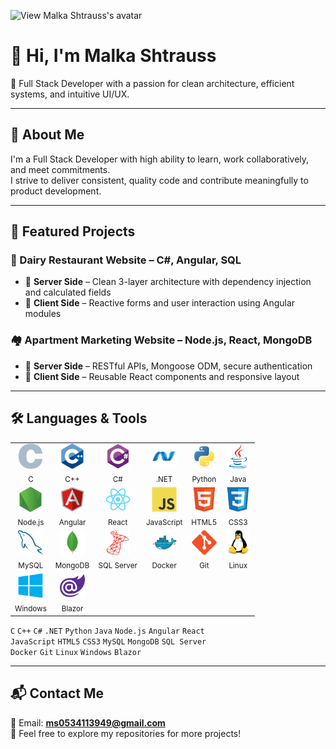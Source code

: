 ![View Malka Shtrauss's avatar](https://avatars.githubusercontent.com/u/YOUR-ID?v=4)
# 👋 Hi, I'm Malka Shtrauss

🎯 Full Stack Developer with a passion for clean architecture, efficient systems, and intuitive UI/UX.

---

## 🌟 About Me

I'm a Full Stack Developer with high ability to learn, work collaboratively, and meet commitments.  
I strive to deliver consistent, quality code and contribute meaningfully to product development.

---

## 📁 Featured Projects

### 🧀 Dairy Restaurant Website – C#, Angular, SQL
- 🔗 **Server Side** – Clean 3-layer architecture with dependency injection and calculated fields  
- 🔗 **Client Side** – Reactive forms and user interaction using Angular modules

### 🏘 Apartment Marketing Website – Node.js, React, MongoDB
- 🔗 **Server Side** – RESTful APIs, Mongoose ODM, secure authentication  
- 🔗 **Client Side** – Reusable React components and responsive layout

---

## 🛠️ Languages & Tools

<p align="center">
  <table>
    <tr>
      <td align="center"><img src="https://raw.githubusercontent.com/devicons/devicon/master/icons/c/c-original.svg" width="40"/><br/><sub>C</sub></td>
      <td align="center"><img src="https://raw.githubusercontent.com/devicons/devicon/master/icons/cplusplus/cplusplus-original.svg" width="40"/><br/><sub>C++</sub></td>
      <td align="center"><img src="https://raw.githubusercontent.com/devicons/devicon/master/icons/csharp/csharp-original.svg" width="40"/><br/><sub>C#</sub></td>
      <td align="center"><img src="https://raw.githubusercontent.com/devicons/devicon/master/icons/dot-net/dot-net-original.svg" width="40"/><br/><sub>.NET</sub></td>
      <td align="center"><img src="https://raw.githubusercontent.com/devicons/devicon/master/icons/python/python-original.svg" width="40"/><br/><sub>Python</sub></td>
      <td align="center"><img src="https://raw.githubusercontent.com/devicons/devicon/master/icons/java/java-original.svg" width="40"/><br/><sub>Java</sub></td>
    </tr>
    <tr>
      <td align="center"><img src="https://raw.githubusercontent.com/devicons/devicon/master/icons/nodejs/nodejs-original.svg" width="40"/><br/><sub>Node.js</sub></td>
      <td align="center"><img src="https://raw.githubusercontent.com/devicons/devicon/master/icons/angularjs/angularjs-original.svg" width="40"/><br/><sub>Angular</sub></td>
      <td align="center"><img src="https://raw.githubusercontent.com/devicons/devicon/master/icons/react/react-original.svg" width="40"/><br/><sub>React</sub></td>
      <td align="center"><img src="https://raw.githubusercontent.com/devicons/devicon/master/icons/javascript/javascript-original.svg" width="40"/><br/><sub>JavaScript</sub></td>
      <td align="center"><img src="https://raw.githubusercontent.com/devicons/devicon/master/icons/html5/html5-original.svg" width="40"/><br/><sub>HTML5</sub></td>
      <td align="center"><img src="https://raw.githubusercontent.com/devicons/devicon/master/icons/css3/css3-original.svg" width="40"/><br/><sub>CSS3</sub></td>
    </tr>
    <tr>
      <td align="center"><img src="https://raw.githubusercontent.com/devicons/devicon/master/icons/mysql/mysql-original.svg" width="40"/><br/><sub>MySQL</sub></td>
      <td align="center"><img src="https://raw.githubusercontent.com/devicons/devicon/master/icons/mongodb/mongodb-original.svg" width="40"/><br/><sub>MongoDB</sub></td>
      <td align="center"><img src="https://raw.githubusercontent.com/devicons/devicon/master/icons/microsoftsqlserver/microsoftsqlserver-plain.svg" width="40"/><br/><sub>SQL Server</sub></td>
      <td align="center"><img src="https://raw.githubusercontent.com/devicons/devicon/master/icons/docker/docker-original.svg" width="40"/><br/><sub>Docker</sub></td>
      <td align="center"><img src="https://raw.githubusercontent.com/devicons/devicon/master/icons/git/git-original.svg" width="40"/><br/><sub>Git</sub></td>
      <td align="center"><img src="https://raw.githubusercontent.com/devicons/devicon/master/icons/linux/linux-original.svg" width="40"/><br/><sub>Linux</sub></td>
    </tr>
    <tr>
      <td align="center"><img src="https://raw.githubusercontent.com/devicons/devicon/master/icons/windows8/windows8-original.svg" width="40"/><br/><sub>Windows</sub></td>
      <td align="center"><img src="https://raw.githubusercontent.com/devicons/devicon/master/icons/blazor/blazor-original.svg" width="40"/><br/><sub>Blazor</sub></td>
    </tr>
  </table>
</p>

`C` `C++` `C#` `.NET` `Python` `Java` `Node.js` `Angular` `React`  
`JavaScript` `HTML5` `CSS3` `MySQL` `MongoDB` `SQL Server`  
`Docker` `Git` `Linux` `Windows` `Blazor`

---

## 📬 Contact Me

📧 Email: **ms0534113949@gmail.com**  
📁 Feel free to explore my repositories for more projects!
